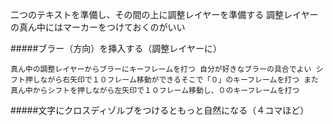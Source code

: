 二つのテキストを準備し、その間の上に調整レイヤーを準備する
調整レイヤーの真ん中にはマーカーをつけておくのがいい

#####ブラー（方向）を挿入する（調整レイヤーに）

`真ん中の調整レイヤーからブラーにキーフレームを打つ
自分が好きなブラーの具合でよい
シフト押しながら右矢印で１０フレーム移動ができるそこで「０」のキーフレームを打つ
また真ん中からシフトを押しながら左矢印で１０フレーム移動し、０のキーフレームを打つ　`

#####文字にクロスディゾルブをつけるともっと自然になる（４コマほど）
